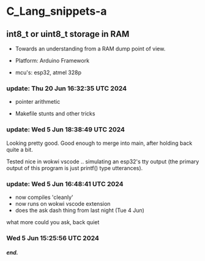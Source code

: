 # C_Lang_snippets-a

## int8_t or uint8_t storage in RAM

 * Towards an understanding from a RAM dump point of view.

 * Platform: Arduino Framework

 * mcu's: esp32, atmel 328p


### update: Thu 20 Jun 16:32:35 UTC 2024

 * pointer arithmetic

 * Makefile stunts and other tricks

### update: Wed  5 Jun 18:38:49 UTC 2024

Looking pretty good.  Good enough to merge into main,
after holding back quite a bit.

Tested nice in wokwi vscode .. simulating an esp32's
tty output (the primary output of this program is
just printf() type utterances).

### update: Wed  5 Jun 16:48:41 UTC 2024

 * now compiles 'cleanly'
 * now runs on wokwi vscode extension
 * does the ask dash thing from last night (Tue 4 Jun)

what more could you ask, back quiet

### Wed  5 Jun 15:25:56 UTC 2024

##### end.
